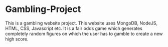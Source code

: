 # Gambling-Project
This is a gambling website project.
This website uses MongoDB, NodeJS, HTML, CSS, Javascript etc. 
It is a fair odds game which generates completely random figures on which the user has to gamble to create a new high score.
